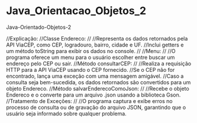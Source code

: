 # Java_Orientacao_Objetos_2
Java-Orientado-Objetos-2

//Explicação:
//Classe Endereco:
//
//Representa os dados retornados pela API ViaCEP, como CEP, logradouro, bairro, cidade e UF.
//Inclui getters e um método toString para exibir os dados no console.
//
//Menu:
//
//O programa oferece um menu para o usuário escolher entre buscar um endereço pelo CEP ou sair.
//Método consultarCEP:
//
//Realiza a requisição HTTP para a API ViaCEP usando o CEP fornecido.
//Se o CEP não for encontrado, lança uma exceção com uma mensagem amigável.
//Caso a consulta seja bem-sucedida, os dados retornados são convertidos para um objeto Endereco.
//Método salvarEnderecoComoJson:
//
//Recebe o objeto Endereco e o converte para um arquivo .json usando a biblioteca Gson.
//Tratamento de Exceções:
//
//O programa captura e exibe erros no processo de consulta ou de gravação do arquivo JSON, garantindo que o usuário seja informado sobre qualquer problema.

